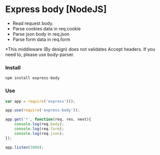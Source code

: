 # Express body [NodeJS]
- Read request body.
- Parse cookies data in req.cookie
- Parse json body in req.json
- Parse form data in req.form

*This middleware (By design) does not validates Accept headers.
If you need to, please use body-parser.

### Install
```
npm install express-body
```

### Use
```js
var app = require('express')();

app.use(require('express-body'));

app.get('*', function(req, res, next){
    console.log(req.body);
    console.log(req.form);
    console.log(req.json);
});

app.listen(3000);
```

